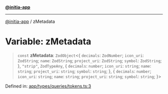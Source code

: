 [**@initia-app**](../types.md)

***

[@initia-app](../types.md) / zMetadata

# Variable: zMetadata

> `const` **zMetadata**: `ZodObject`\<\{ `decimals`: `ZodNumber`; `icon_uri`: `ZodString`; `name`: `ZodString`; `project_uri`: `ZodString`; `symbol`: `ZodString`; \}, `"strip"`, `ZodTypeAny`, \{ `decimals`: `number`; `icon_uri`: `string`; `name`: `string`; `project_uri`: `string`; `symbol`: `string`; \}, \{ `decimals`: `number`; `icon_uri`: `string`; `name`: `string`; `project_uri`: `string`; `symbol`: `string`; \}\>

Defined in: [app/types/queries/tokens.ts:3](https://github.com/hanwong/app-v2/blob/087f9ea496ced31d9a3b187baa11cd5456705527/app/types/queries/tokens.ts#L3)
